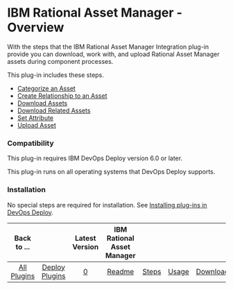 
# IBM Rational Asset Manager - Overview

With the steps that the IBM Rational Asset Manager Integration plug-in provide you can download, work with, and upload Rational Asset Manager assets during component processes.

This plug-in includes these steps.

* [Categorize an Asset](#categorize_an_asset)
* [Create Relationship to an Asset](#create_relationship_to_an_asset)
* [Download Assets](#download_assets)
* [Download Related Assets](#download_related_assets "Download Asset")
* [Set Attribute](#set_attribute "Set Attribute")
* [Upload Asset](#upload_asset "Upload Asset")

### Compatibility

This plug-in requires IBM DevOps Deploy version 6.0 or later.

This plug-in runs on all operating systems that DevOps Deploy supports.

### Installation

No special steps are required for installation. See [Installing plug-ins in DevOps Deploy](https://community.ibm.com/community/user/wasdevops/blogs/laurel-dickson-bull1/2022/06/13/install-plugins "Installing plug-ins in DevOps Deploy").


|Back to ...||Latest Version|IBM Rational Asset Manager ||||
| :---: | :---: | :---: | :---: | :---: | :---: | :---: |
|[All Plugins](../../index.md)|[Deploy Plugins](../README.md)|[0](https://raw.githubusercontent.com/UrbanCode/IBM-UCD-PLUGINS/main/files/RAM/com.ibm.udeploy.plugin.ram.zip)|[Readme](README.md)|[Steps](steps.md)|[Usage](usage.md)|[Downloads](downloads.md)|
